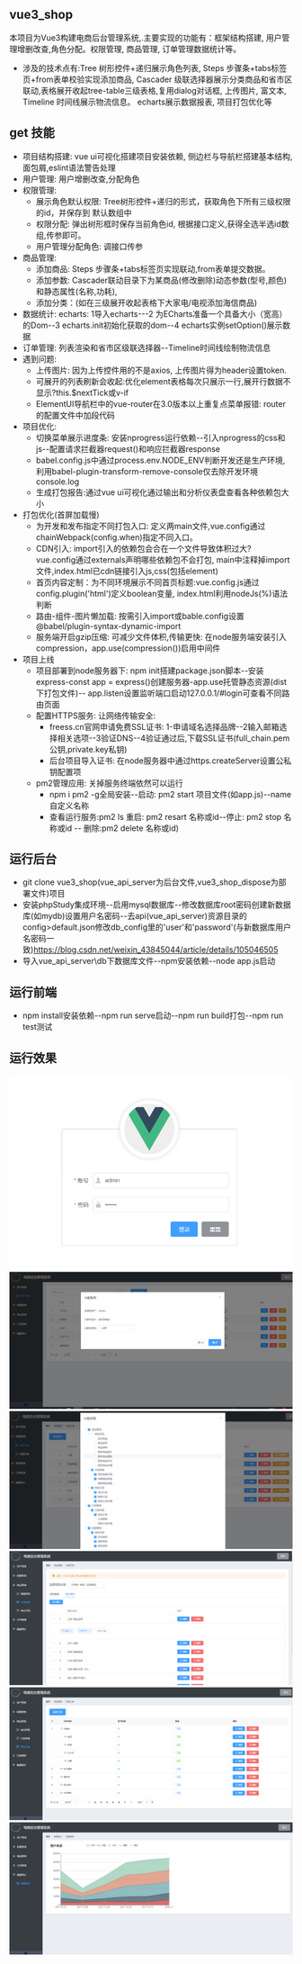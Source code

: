 ## vue3_shop
本项目为Vue3构建电商后台管理系统,.主要实现的功能有：框架结构搭建, 用户管理增删改查,角色分配。权限管理, 商品管理, 订单管理数据统计等。
 - 涉及的技术点有:Tree 树形控件+递归展示角色列表,  Steps 步骤条+tabs标签页+from表单校验实现添加商品, Cascader 级联选择器展示分类商品和省市区联动,表格展开收起tree-table三级表格,复用dialog对话框, 上传图片, 富文本, Timeline 时间线展示物流信息。 echarts展示数据报表, 项目打包优化等
## get 技能
- 项目结构搭建: vue ui可视化搭建项目安装依赖, 侧边栏与导航栏搭建基本结构, 面包屑,eslint语法警告处理
- 用户管理: 用户增删改查,分配角色
- 权限管理: 
  - 展示角色默认权限:  Tree树形控件+递归的形式，获取角色下所有三级权限的id，并保存到 默认数组中 
  - 权限分配: 弹出树形框时保存当前角色id, 根据接口定义,获得全选半选id数组,传参即可。
  - 用户管理分配角色: 调接口传参
- 商品管理:  
  - 添加商品: Steps 步骤条+tabs标签页实现联动,from表单提交数据。
  - 添加参数: Cascader联动目录下为某商品(修改删除)动态参数(型号,颜色)和静态属性(名称,功耗),
  - 添加分类：(如在三级展开收起表格下大家电/电视添加海信商品)
- 数据统计: echarts: 1导入echarts---2 为ECharts准备一个具备大小（宽高）的Dom--3 echarts.init初始化获取的dom--4 echarts实例setOption()展示数据
- 订单管理: 列表渲染和省市区级联选择器--Timeline时间线绘制物流信息
- 遇到问题: 
  - 上传图片: 因为上传控件用的不是axios, 上传图片得为header设置token.
  - 可展开的列表刷新会收起:优化element表格每次只展示一行,展开行数据不显示?this.$nextTick或v-if 
  - ElementUI导航栏中的vue-router在3.0版本以上重复点菜单报错: router的配置文件中加段代码
- 项目优化:  
  - 切换菜单展示进度条: 安装nprogress运行依赖--引入nprogress的css和js--配置请求拦截器request()和响应拦截器response
  - babel.config.js中通过process.env.NODE_ENV判断开发还是生产环境,利用babel-plugin-transform-remove-console仅去除开发环境console.log
  - 生成打包报告:通过vue ui可视化通过输出和分析仪表盘查看各种依赖包大小
- 打包优化(首屏加载慢)   
  - 为开发和发布指定不同打包入口: 定义两main文件,vue.config通过chainWebpack(config.when)指定不同入口。
  - CDN引入: import引入的依赖包会合在一个文件导致体积过大? vue.config通过externals声明哪些依赖包不会打包, main中注释掉import文件,index.html已cdn链接引入js,css(包括element)
  - 首页内容定制：为不同环境展示不同首页标题:vue.config.js通过 config.plugin('html')定义boolean变量, index.html利用nodeJs(%)语法判断
  - 路由-组件-图片懒加载: 按需引入import或bable.config设置@babel/plugin-syntax-dynamic-import
  - 服务端开启gzip压缩: 可减少文件体积,传输更快: 在node服务端安装引入compression，app.use(compression())启用中间件
- 项目上线
  - 项目部署到node服务器下: npm init搭建package.json脚本--安装express-const app = express()创建服务器-app.use托管静态资源(dist下打包文件)-- app.listen设置监听端口启动127.0.0.1/#login可查看不同路由页面
  - 配置HTTPS服务: 让网络传输安全: 
    - freess.cn官网申请免费SSL证书: 1-申请域名选择品牌--2输入邮箱选择相关选项--3验证DNS--4验证通过后,下载SSL证书(full_chain.pem公钥,private.key私钥)
    - 后台项目导入证书: 在node服务器中通过https.createServer设置公私钥配置项
  - pm2管理应用: 关掉服务终端依然可以运行
    - npm i pm2 -g全局安装--启动: pm2 start 项目文件(如app.js)--name 自定义名称
    - 查看运行服务:pm2 ls 重启: pm2 resart 名称或id--停止: pm2 stop 名称或id -- 删除:pm2 delete 名称或id)

## 运行后台
- git clone vue3_shop(vue_api_server为后台文件,vue3_shop_dispose为部署文件)项目
- 安装phpStudy集成环境--启用mysql数据库--修改数据库root密码创建新数据库(如mydb)设置用户名密码--去api(vue_api_server)资源目录的config>default.json修改db_config里的'user'和'password'(与新数据库用户名密码一致)https://blog.csdn.net/weixin_43845044/article/details/105046505
- 导入vue_api_server\db下数据库文件--npm安装依赖--node app.js启动
## 运行前端
- npm install安装依赖--npm run serve启动--npm run build打包--npm run test测试
## 运行效果
![image](https://github.com/xingzhegudu123/vue3_shop/blob/prod/run_img/200.png)
![image](https://github.com/xingzhegudu123/vue3_shop/blob/prod/run_img/235.png)
![image](https://github.com/xingzhegudu123/vue3_shop/blob/prod/run_img/300.png)
![image](https://github.com/xingzhegudu123/vue3_shop/blob/prod/run_img/542.png)
![image](https://github.com/xingzhegudu123/vue3_shop/blob/prod/run_img/603.png)
![image](https://github.com/xingzhegudu123/vue3_shop/blob/prod/run_img/625.png)
```

